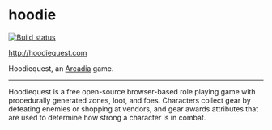 hoodie
======

[![Build status](https://api.travis-ci.org/scotchfield/hoodie.svg?branch=master)](https://travis-ci.org/scotchfield/hoodie)

http://hoodiequest.com

Hoodiequest, an [Arcadia](https://github.com/scotchfield/arcadia) game.

---

Hoodiequest is a free open-source browser-based role playing game with
procedurally generated zones, loot, and foes. Characters collect gear by
defeating enemies or shopping at vendors, and gear awards attributes that
are used to determine how strong a character is in combat.